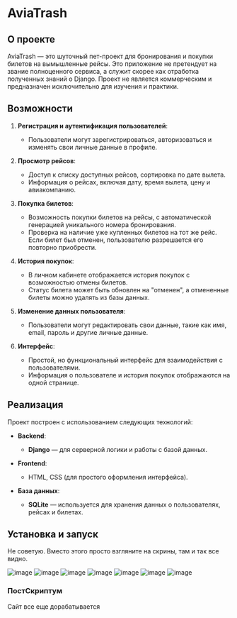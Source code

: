 # AviaTrash

## О проекте
AviaTrash — это шуточный пет-проект для бронирования и покупки билетов на вымышленные рейсы. Это приложение не претендует на звание полноценного сервиса, а служит скорее как отработка полученных знаний о Django. Проект не является коммерческим и предназначен исключительно для изучения и практики.

## Возможности
1. **Регистрация и аутентификация пользователей**: 
   - Пользователи могут зарегистрироваться, авторизоваться и изменять свои личные данные в профиле.
   
2. **Просмотр рейсов**:
   - Доступ к списку доступных рейсов, сортировка по дате вылета.
   - Информация о рейсах, включая дату, время вылета, цену и авиакомпанию.

3. **Покупка билетов**:
   - Возможность покупки билетов на рейсы, с автоматической генерацией уникального номера бронирования.
   - Проверка на наличие уже купленных билетов на тот же рейс. Если билет был отменен, пользователю разрешается его повторно приобрести.

4. **История покупок**:
   - В личном кабинете отображается история покупок с возможностью отмены билетов.
   - Статус билета может быть обновлен на "отменен", а отмененные билеты можно удалять из базы данных.

5. **Изменение данных пользователя**:
   - Пользователи могут редактировать свои данные, такие как имя, email, пароль и другие личные данные.

6. **Интерфейс**:
   - Простой, но функциональный интерфейс для взаимодействия с пользователями. 
   - Информация о пользователе и история покупок отображаются на одной странице.
   
## Реализация
Проект построен с использованием следующих технологий:

- **Backend**:
  - **Django** — для серверной логики и работы с базой данных.
  
- **Frontend**:
  - HTML, CSS (для простого оформления интерфейса).
  
- **База данных**:
  - **SQLite** — используется для хранения данных о пользователях, рейсах и билетах.
  
## Установка и запуск

Не советую. Вместо этого просто взгляните на скрины, там и так все видно.

![image](https://github.com/user-attachments/assets/14dcd2e9-ef94-4263-b37d-9162b9edf813)
![image](https://github.com/user-attachments/assets/cc3debec-9817-47cd-8a54-1b3157155dd7)
![image](https://github.com/user-attachments/assets/84d1b5c5-7a67-4c73-9a73-d81aa81de371)
![image](https://github.com/user-attachments/assets/280f5c7f-7e00-4107-b012-993e6a589711)
![image](https://github.com/user-attachments/assets/2cc0a648-432b-4caf-8cc5-678b72bbeabf)
![image](https://github.com/user-attachments/assets/88e5ddd8-852f-4bc1-9715-7725a9876f35)
![image](https://github.com/user-attachments/assets/531caddd-a7fd-4e5d-a9a6-4470207122f1)


### ПостСкриптум

Сайт все еще дорабатывается
